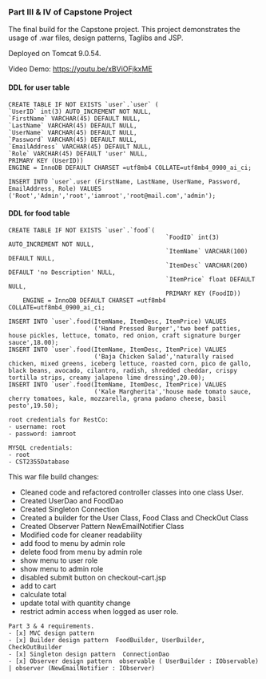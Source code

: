 ### Part III & IV of Capstone Project

The final build for the Capstone project. This project demonstrates the usage of .war files, design patterns, Taglibs and JSP.

Deployed on Tomcat 9.0.54.

Video Demo: https://youtu.be/xBViOFjkxME

#### DDL for user table
```
CREATE TABLE IF NOT EXISTS `user`.`user` (
`UserID` int(3) AUTO_INCREMENT NOT NULL,
`FirstName` VARCHAR(45) DEFAULT NULL,
`LastName` VARCHAR(45) DEFAULT NULL,
`UserName` VARCHAR(45) DEFAULT NULL,
`Password` VARCHAR(45) DEFAULT NULL,
`EmailAddress` VARCHAR(45) DEFAULT NULL,
`Role` VARCHAR(45) DEFAULT 'user' NULL,
PRIMARY KEY (UserID))
ENGINE = InnoDB DEFAULT CHARSET =utf8mb4 COLLATE=utf8mb4_0900_ai_ci;

INSERT INTO `user`.user (FirstName, LastName, UserName, Password, EmailAddress, Role) VALUES
('Root','Admin','root','iamroot','root@mail.com','admin');
```

#### DDL for food table
```
CREATE TABLE IF NOT EXISTS `user`.`food`(
                                            `FoodID` int(3) AUTO_INCREMENT NOT NULL,
                                            `ItemName` VARCHAR(100) DEFAULT NULL,
                                            `ItemDesc` VARCHAR(200) DEFAULT 'no Description' NULL,
                                            `ItemPrice` float DEFAULT NULL,
                                            PRIMARY KEY (FoodID))
    ENGINE = InnoDB DEFAULT CHARSET =utf8mb4 COLLATE=utf8mb4_0900_ai_ci;

INSERT INTO `user`.food(ItemName, ItemDesc, ItemPrice) VALUES
                        ('Hand Pressed Burger','two beef patties, house pickles, lettuce, tomato, red onion, craft signature burger sauce',18.00);
INSERT INTO `user`.food(ItemName, ItemDesc, ItemPrice) VALUES
                        ('Baja Chicken Salad','naturally raised chicken, mixed greens, iceberg lettuce, roasted corn, pico de gallo, black beans, avocado, cilantro, radish, shredded cheddar, crispy tortilla strips, creamy jalapeno lime dressing',20.00);
INSERT INTO `user`.food(ItemName, ItemDesc, ItemPrice) VALUES
                        ('Kale Margherita','house made tomato sauce, cherry tomatoes, kale, mozzarella, grana padano cheese, basil pesto',19.50);
```
```
root credentials for RestCo:
- username: root 
- password: iamroot

MYSQL credentials:
- root
- CST2355Database
```
This war file build changes:
- Cleaned code and refactored controller classes into one class User.
- Created UserDao and FoodDao
- Created Singleton Connection
- Created a builder for the User Class, Food Class and CheckOut Class
- Created Observer Pattern NewEmailNotifier Class
- Modified code for cleaner readability
- add food to menu by admin role
- delete food from menu by admin role
- show menu to user role
- show menu to admin role
- disabled submit button on checkout-cart.jsp
- add to cart
- calculate total
- update total with quantity change
- restrict admin access when logged as user role.
```
Part 3 & 4 requirements.  
- [x] MVC design pattern  
- [x] Builder design pattern  FoodBuilder, UserBuilder, CheckOutBuilder
- [x] Singleton design pattern  ConnectionDao
- [x] Observer design pattern  observable ( UserBuilder : IObservable) | observer (NewEmailNotifier : IObserver)
```
